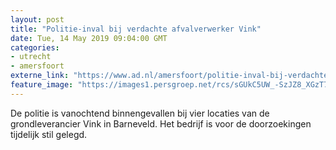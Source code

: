 ```yaml
---
layout: post
title: "Politie-inval bij verdachte afvalverwerker Vink"
date: Tue, 14 May 2019 09:04:00 GMT
categories: 
- utrecht 
- amersfoort 
externe_link: "https://www.ad.nl/amersfoort/politie-inval-bij-verdachte-afvalverwerker-vink~af436588/"
feature_image: "https://images1.persgroep.net/rcs/sGUkC5UW_-SzJZ8_XGzT7Kx0rHg/diocontent/148337605/_fitwidth/400/?appId=21791a8992982cd8da851550a453bd7f&quality=0.7"
---
```


De politie is vanochtend binnengevallen bij vier locaties van de grondleverancier Vink in Barneveld. Het bedrijf is voor de doorzoekingen tijdelijk stil gelegd.
